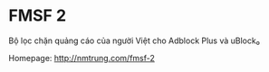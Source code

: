 # FMSF 2

Bộ lọc chặn quảng cáo của người Việt cho Adblock Plus và uBlock₀

Homepage: http://nmtrung.com/fmsf-2
